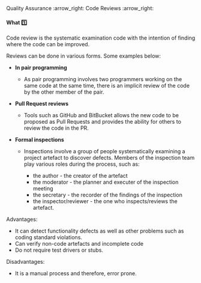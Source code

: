 <link rel="stylesheet" href="{{baseUrl}}/css/textbook.css">

<div class="website-content">

<div id="path">Quality Assurance :arrow_right: Code Reviews :arrow_right:</div>

<div id="title">

#### What :one:

</div>

<div id="body">

Code review is the systematic examination code with the intention of finding where the code can be improved.

Reviews can be done in various forms. Some examples below:

* **In pair programming**

  * As pair programming involves two programmers working on the same code at the same time, there is an implicit review of the code by the other member of the pair.

* **Pull Request reviews**

  * Tools such as GitHub and BitBucket allows the new code to be proposed as Pull Requests and provides the ability for others to review the code in the PR.

* **Formal inspections**

  * Inspections involve a group of people systematically examining a project artefact to discover defects. Members of the inspection team play various roles during the process, such as:

    * the author - the creator of the artefact
    * the moderator - the planner and executer of the inspection meeting
    * the secretary - the recorder of the findings of the inspection
    * the inspector/reviewer - the one who inspects/reviews the artefact.

Advantages:

* It can detect functionality defects as well as other problems such as coding standard violations.
* Can verify non-code artefacts and incomplete code
* Do not require test drivers or stubs.

Disadvantages:

* It is a manual process and therefore, error prone.

</div>

<div id="extras">
<div>

</div>
